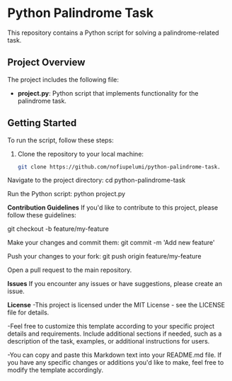 # Python Palindrome Task

This repository contains a Python script for solving a palindrome-related task.

## Project Overview

The project includes the following file:

- **project.py**: Python script that implements functionality for the palindrome task.

## Getting Started

To run the script, follow these steps:

1. Clone the repository to your local machine:
   ```bash
   git clone https://github.com/nofiupelumi/python-palindrome-task.
   
Navigate to the project directory:
cd python-palindrome-task

Run the Python script:
python project.py


**Contribution Guidelines**
If you'd like to contribute to this project, please follow these guidelines:

git checkout -b feature/my-feature

Make your changes and commit them:
git commit -m 'Add new feature'

Push your changes to your fork:
git push origin feature/my-feature

Open a pull request to the main repository.

**Issues**
If you encounter any issues or have suggestions, please create an issue.

**License**
-This project is licensed under the MIT License - see the LICENSE file for details.

-Feel free to customize this template according to your specific project details and requirements. Include additional sections if needed, such as a description of the task, examples, or additional instructions for users.


-You can copy and paste this Markdown text into your README.md file. If you have any specific changes or additions you'd like to make, feel free to modify the template accordingly.


